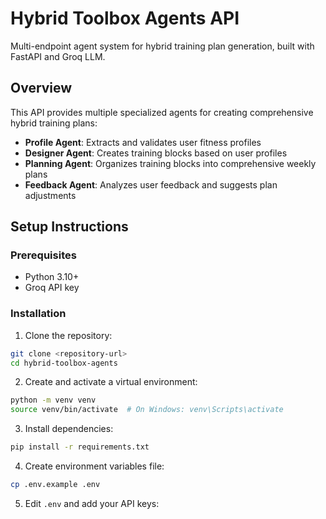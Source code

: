 # Hybrid Toolbox Agents API

Multi-endpoint agent system for hybrid training plan generation, built with FastAPI and Groq LLM.

## Overview

This API provides multiple specialized agents for creating comprehensive hybrid training plans:

- **Profile Agent**: Extracts and validates user fitness profiles
- **Designer Agent**: Creates training blocks based on user profiles
- **Planning Agent**: Organizes training blocks into comprehensive weekly plans
- **Feedback Agent**: Analyzes user feedback and suggests plan adjustments

## Setup Instructions

### Prerequisites

- Python 3.10+
- Groq API key

### Installation

1. Clone the repository:

```bash
git clone <repository-url>
cd hybrid-toolbox-agents
```

2. Create and activate a virtual environment:

```bash
python -m venv venv
source venv/bin/activate  # On Windows: venv\Scripts\activate
```

3. Install dependencies:

```bash
pip install -r requirements.txt
```

4. Create environment variables file:

```bash
cp .env.example .env
```

5. Edit `.env` and add your API keys:
